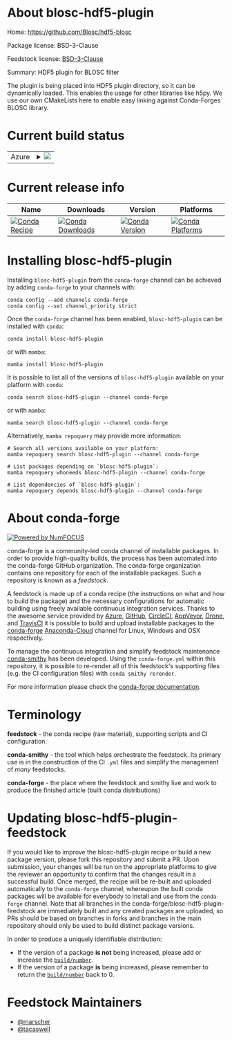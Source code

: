 About blosc-hdf5-plugin
=======================

Home: https://github.com/Blosc/hdf5-blosc

Package license: BSD-3-Clause

Feedstock license: [BSD-3-Clause](https://github.com/conda-forge/blosc-hdf5-plugin-feedstock/blob/main/LICENSE.txt)

Summary: HDF5 plugin for BLOSC filter

The plugin is being placed into HDF5 plugin directory, so it can be dynamically
loaded. This enables the usage for other libraries like h5py. We use our own
CMakeLists here to enable easy linking against Conda-Forges BLOSC library.


Current build status
====================


<table>
    
  <tr>
    <td>Azure</td>
    <td>
      <details>
        <summary>
          <a href="https://dev.azure.com/conda-forge/feedstock-builds/_build/latest?definitionId=6152&branchName=main">
            <img src="https://dev.azure.com/conda-forge/feedstock-builds/_apis/build/status/blosc-hdf5-plugin-feedstock?branchName=main">
          </a>
        </summary>
        <table>
          <thead><tr><th>Variant</th><th>Status</th></tr></thead>
          <tbody><tr>
              <td>linux_64_python3.10.____cpython</td>
              <td>
                <a href="https://dev.azure.com/conda-forge/feedstock-builds/_build/latest?definitionId=6152&branchName=main">
                  <img src="https://dev.azure.com/conda-forge/feedstock-builds/_apis/build/status/blosc-hdf5-plugin-feedstock?branchName=main&jobName=linux&configuration=linux%20linux_64_python3.10.____cpython" alt="variant">
                </a>
              </td>
            </tr><tr>
              <td>linux_64_python3.8.____cpython</td>
              <td>
                <a href="https://dev.azure.com/conda-forge/feedstock-builds/_build/latest?definitionId=6152&branchName=main">
                  <img src="https://dev.azure.com/conda-forge/feedstock-builds/_apis/build/status/blosc-hdf5-plugin-feedstock?branchName=main&jobName=linux&configuration=linux%20linux_64_python3.8.____cpython" alt="variant">
                </a>
              </td>
            </tr><tr>
              <td>linux_64_python3.9.____cpython</td>
              <td>
                <a href="https://dev.azure.com/conda-forge/feedstock-builds/_build/latest?definitionId=6152&branchName=main">
                  <img src="https://dev.azure.com/conda-forge/feedstock-builds/_apis/build/status/blosc-hdf5-plugin-feedstock?branchName=main&jobName=linux&configuration=linux%20linux_64_python3.9.____cpython" alt="variant">
                </a>
              </td>
            </tr><tr>
              <td>osx_64_python3.10.____cpython</td>
              <td>
                <a href="https://dev.azure.com/conda-forge/feedstock-builds/_build/latest?definitionId=6152&branchName=main">
                  <img src="https://dev.azure.com/conda-forge/feedstock-builds/_apis/build/status/blosc-hdf5-plugin-feedstock?branchName=main&jobName=osx&configuration=osx%20osx_64_python3.10.____cpython" alt="variant">
                </a>
              </td>
            </tr><tr>
              <td>osx_64_python3.8.____cpython</td>
              <td>
                <a href="https://dev.azure.com/conda-forge/feedstock-builds/_build/latest?definitionId=6152&branchName=main">
                  <img src="https://dev.azure.com/conda-forge/feedstock-builds/_apis/build/status/blosc-hdf5-plugin-feedstock?branchName=main&jobName=osx&configuration=osx%20osx_64_python3.8.____cpython" alt="variant">
                </a>
              </td>
            </tr><tr>
              <td>osx_64_python3.9.____cpython</td>
              <td>
                <a href="https://dev.azure.com/conda-forge/feedstock-builds/_build/latest?definitionId=6152&branchName=main">
                  <img src="https://dev.azure.com/conda-forge/feedstock-builds/_apis/build/status/blosc-hdf5-plugin-feedstock?branchName=main&jobName=osx&configuration=osx%20osx_64_python3.9.____cpython" alt="variant">
                </a>
              </td>
            </tr>
          </tbody>
        </table>
      </details>
    </td>
  </tr>
</table>

Current release info
====================

| Name | Downloads | Version | Platforms |
| --- | --- | --- | --- |
| [![Conda Recipe](https://img.shields.io/badge/recipe-blosc--hdf5--plugin-green.svg)](https://anaconda.org/conda-forge/blosc-hdf5-plugin) | [![Conda Downloads](https://img.shields.io/conda/dn/conda-forge/blosc-hdf5-plugin.svg)](https://anaconda.org/conda-forge/blosc-hdf5-plugin) | [![Conda Version](https://img.shields.io/conda/vn/conda-forge/blosc-hdf5-plugin.svg)](https://anaconda.org/conda-forge/blosc-hdf5-plugin) | [![Conda Platforms](https://img.shields.io/conda/pn/conda-forge/blosc-hdf5-plugin.svg)](https://anaconda.org/conda-forge/blosc-hdf5-plugin) |

Installing blosc-hdf5-plugin
============================

Installing `blosc-hdf5-plugin` from the `conda-forge` channel can be achieved by adding `conda-forge` to your channels with:

```
conda config --add channels conda-forge
conda config --set channel_priority strict
```

Once the `conda-forge` channel has been enabled, `blosc-hdf5-plugin` can be installed with `conda`:

```
conda install blosc-hdf5-plugin
```

or with `mamba`:

```
mamba install blosc-hdf5-plugin
```

It is possible to list all of the versions of `blosc-hdf5-plugin` available on your platform with `conda`:

```
conda search blosc-hdf5-plugin --channel conda-forge
```

or with `mamba`:

```
mamba search blosc-hdf5-plugin --channel conda-forge
```

Alternatively, `mamba repoquery` may provide more information:

```
# Search all versions available on your platform:
mamba repoquery search blosc-hdf5-plugin --channel conda-forge

# List packages depending on `blosc-hdf5-plugin`:
mamba repoquery whoneeds blosc-hdf5-plugin --channel conda-forge

# List dependencies of `blosc-hdf5-plugin`:
mamba repoquery depends blosc-hdf5-plugin --channel conda-forge
```


About conda-forge
=================

[![Powered by
NumFOCUS](https://img.shields.io/badge/powered%20by-NumFOCUS-orange.svg?style=flat&colorA=E1523D&colorB=007D8A)](https://numfocus.org)

conda-forge is a community-led conda channel of installable packages.
In order to provide high-quality builds, the process has been automated into the
conda-forge GitHub organization. The conda-forge organization contains one repository
for each of the installable packages. Such a repository is known as a *feedstock*.

A feedstock is made up of a conda recipe (the instructions on what and how to build
the package) and the necessary configurations for automatic building using freely
available continuous integration services. Thanks to the awesome service provided by
[Azure](https://azure.microsoft.com/en-us/services/devops/), [GitHub](https://github.com/),
[CircleCI](https://circleci.com/), [AppVeyor](https://www.appveyor.com/),
[Drone](https://cloud.drone.io/welcome), and [TravisCI](https://travis-ci.com/)
it is possible to build and upload installable packages to the
[conda-forge](https://anaconda.org/conda-forge) [Anaconda-Cloud](https://anaconda.org/)
channel for Linux, Windows and OSX respectively.

To manage the continuous integration and simplify feedstock maintenance
[conda-smithy](https://github.com/conda-forge/conda-smithy) has been developed.
Using the ``conda-forge.yml`` within this repository, it is possible to re-render all of
this feedstock's supporting files (e.g. the CI configuration files) with ``conda smithy rerender``.

For more information please check the [conda-forge documentation](https://conda-forge.org/docs/).

Terminology
===========

**feedstock** - the conda recipe (raw material), supporting scripts and CI configuration.

**conda-smithy** - the tool which helps orchestrate the feedstock.
                   Its primary use is in the construction of the CI ``.yml`` files
                   and simplify the management of *many* feedstocks.

**conda-forge** - the place where the feedstock and smithy live and work to
                  produce the finished article (built conda distributions)


Updating blosc-hdf5-plugin-feedstock
====================================

If you would like to improve the blosc-hdf5-plugin recipe or build a new
package version, please fork this repository and submit a PR. Upon submission,
your changes will be run on the appropriate platforms to give the reviewer an
opportunity to confirm that the changes result in a successful build. Once
merged, the recipe will be re-built and uploaded automatically to the
`conda-forge` channel, whereupon the built conda packages will be available for
everybody to install and use from the `conda-forge` channel.
Note that all branches in the conda-forge/blosc-hdf5-plugin-feedstock are
immediately built and any created packages are uploaded, so PRs should be based
on branches in forks and branches in the main repository should only be used to
build distinct package versions.

In order to produce a uniquely identifiable distribution:
 * If the version of a package **is not** being increased, please add or increase
   the [``build/number``](https://docs.conda.io/projects/conda-build/en/latest/resources/define-metadata.html#build-number-and-string).
 * If the version of a package **is** being increased, please remember to return
   the [``build/number``](https://docs.conda.io/projects/conda-build/en/latest/resources/define-metadata.html#build-number-and-string)
   back to 0.

Feedstock Maintainers
=====================

* [@marscher](https://github.com/marscher/)
* [@tacaswell](https://github.com/tacaswell/)

